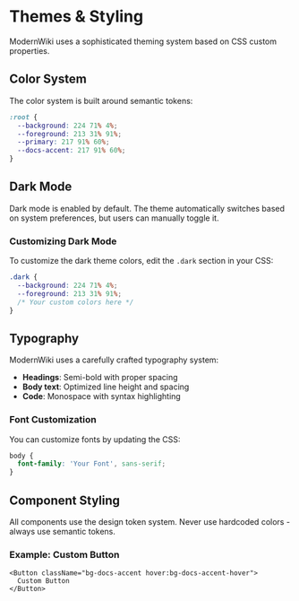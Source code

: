 # Themes & Styling

ModernWiki uses a sophisticated theming system based on CSS custom properties.

## Color System

The color system is built around semantic tokens:

```css
:root {
  --background: 224 71% 4%;
  --foreground: 213 31% 91%;
  --primary: 217 91% 60%;
  --docs-accent: 217 91% 60%;
}
```

## Dark Mode

Dark mode is enabled by default. The theme automatically switches based on system preferences, but users can manually toggle it.

### Customizing Dark Mode

To customize the dark theme colors, edit the `.dark` section in your CSS:

```css
.dark {
  --background: 224 71% 4%;
  --foreground: 213 31% 91%;
  /* Your custom colors here */
}
```

## Typography

ModernWiki uses a carefully crafted typography system:

- **Headings**: Semi-bold with proper spacing
- **Body text**: Optimized line height and spacing
- **Code**: Monospace with syntax highlighting

### Font Customization

You can customize fonts by updating the CSS:

```css
body {
  font-family: 'Your Font', sans-serif;
}
```

## Component Styling

All components use the design token system. Never use hardcoded colors - always use semantic tokens.

### Example: Custom Button

```tsx
<Button className="bg-docs-accent hover:bg-docs-accent-hover">
  Custom Button
</Button>
```